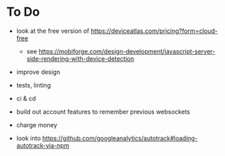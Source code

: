 # To Do

* look at the free version of https://deviceatlas.com/pricing?form=cloud-free
  * see https://mobiforge.com/design-development/javascript-server-side-rendering-with-device-detection

* improve design

* tests, linting

* ci & cd

* build out account features to remember previous websockets

* charge money

* look into https://github.com/googleanalytics/autotrack#loading-autotrack-via-npm

